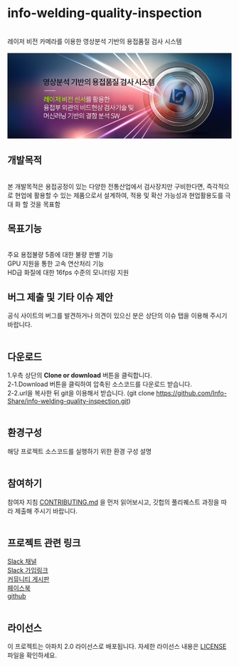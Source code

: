 # info-welding-quality-inspection
<br/>레이저 비전 카메라를 이용한 영상분석 기반의 용접품질 검사 시스템
<br/>
<br/>
![Top_cover.png](Top_cover.png)
<br/>
## 개발목적
<br/> 본 개발목적은 용접공정이 있는 다양한 전통산업에서 검사장치만 구비한다면, 즉각적으로 
    현업에 활용할 수 있는 제품으로서 설계하여, 적용 및 확산 가능성과 현업활용도를 극대
    화 할 것을 목표함 
<br/>
## 목표기능
<br/> 주요 용접불량 5종에 대한 불량 판별 기능
<br/> GPU 지원을 통한 고속 연산처리 기능 
<br/> HD급 화질에 대한 16fps 수준의 모니터링 지원 
<br/>
## 버그 제출 및 기타 이슈 제안
공식 사이트의 버그를 발견하거나 의견이 있으신 분은 상단의 이슈 탭을 이용해 주시기 바랍니다.
<br/>
<br/>
## 다운로드
1.우측 상단의 <b>Clone or download</b> 버튼을 클릭합니다.<br/>
2-1.Download 버튼을 클릭하여 압축된 소스코드를 다운로드 받습니다.<br/>
2-2.url을 복사한 뒤 git을 이용해서 받습니다. (git clone https://github.com/Info-Share/info-welding-quality-inspection.git)<br/>
<br/>
## 환경구성
해당 프로젝트 소스코드를 실행하기 위한 환경 구성 설명
<br/>
<br/>
## 참여하기
참여자 지침 [CONTRIBUTING.md](https://gist.github.com/PurpleBooth/b24679402957c63ec426) 을 먼저 읽어보시고, 깃헙의 풀리퀘스트 과정을 따라 제출해 주시기 바랍니다.
<br/>
<br/>
## 프로젝트 관련 링크
[Slack 채널](https://infowelding.slack.com)<br/>
[Slack 가입링크](https://join.slack.com/t/infowelding/shared_invite/enQtNzk5ODQzOTk3OTA2LWZjNjI5M2U4ZmZhMzUxY2ExNDIxNGQ0YzUwOTc4NWEzNTVmYWU2ZjBlYjAzMzE0MjIxMGZlZDBjZGMxY2NkNzM)<br/>
[커뮤니티 게시판](https://hamonikr.org/info_welding)<br/>
[페이스북](https://fb.me/infowelding)<br/>
[github](https://github.com/Info-Share/info-welding-quality-inspection)<br/>
<br/>
## 라이선스
이 프로젝트는 아파치 2.0 라이선스로 배포됩니다. 자세한 라이선스 내용은 [LICENSE](LICENSE) 파일을 확인하세요.
<br/>
